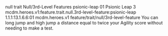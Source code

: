 <ability>
  <metadata>
    <class>null</class>
    <feature_type>trait</feature_type>
    <file_dpath>Null/3rd-Level Features</file_dpath>
    <item_id>psionic-leap</item_id>
    <item_index>01</item_index>
    <item_name>Psionic Leap</item_name>
    <level>3</level>
    <scc>mcdm.heroes.v1:feature.trait.null.3rd-level-feature:psionic-leap</scc>
    <scdc>1.1.1:13.1.6.6:01</scdc>
    <source>mcdm.heroes.v1</source>
    <type>feature/trait/null/3rd-level-feature</type>
  </metadata>
  <effects>
    <effect type="mundane">You can long jump and high jump a distance equal to twice your Agility score without needing to make a test.</effect>
  </effects>
</ability>
